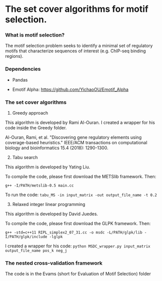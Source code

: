 # The set cover algorithms for motif selection.

### What is motif selection?

The motif selection problem seeks to identify a minimal set of regulatory motifs that characterize sequences of interest (e.g. ChIP-seq binding regions).

### Dependencies

- Pandas

- Emotif Alpha: https://github.com/YichaoOU/Emotif_Alpha

### The set cover algorithms

1. Greedy approach

This algorithm is developed by Rami Al-Ouran. I created a wrapper for his code inside the Greedy folder.

Al-Ouran, Rami, et al. "Discovering gene regulatory elements using coverage-based heuristics." IEEE/ACM transactions on computational biology and bioinformatics 15.4 (2018): 1290-1300.

2. Tabu search

This algorithm is developed by Yating Liu. 

To compile the code, please first download the METSlib framework. Then:

`g++ -I/PATH/metslib-0.5 main.cc`

To run the code: `tabu_MS -in input_matrix -out output_file_name -t 0.2`

3. Relaxed integer linear programming

This algorithm is developed by David Juedes. 

To compile the code, please first download the GLPK framework. Then:

`g++ -std=c++11 RIPL_simplex2_07_31.cc -o msdc -L/PATH/glpk/lib -I/PATH/glpk/include -lglpk`

I created a wrapper for his code: `python MSDC_wrapper.py input_matrix output_file_name pos_k neg_j`

### The nested cross-validation framework

The code is in the Evams (short for Evaluation of Motif Selection) folder
